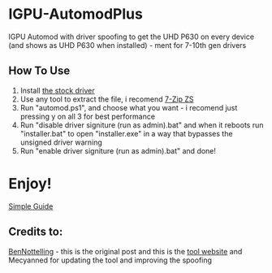 # IGPU-AutomodPlus
IGPU Automod with driver spoofing to get the UHD P630 on every device (and shows as UHD P630 when installed) - ment for 7-10th gen drivers

## How To Use
1. Install [the stock driver](https://www.intel.com/content/www/us/en/download/776137/intel-7th-10th-gen-processor-graphics-windows.html)
2. Use any tool to extract the file, i recomend [7-Zip ZS](https://github.com/mcmilk/7-Zip-zstd/releases)
3. Run "automod.ps1", and choose what you want - i recomend just pressing y on all 3 for best performance
4. Run "disable driver signiture (run as admin).bat" and when it reboots run "installer.bat" to open "installer.exe" in a way that bypasses the unsigned driver warning
5. Run "enable driver signiture (run as admin).bat" and done!

# Enjoy!

[Simple Guide](https://www.youtube.com/watch?v=cS8eKF5UhwU)

## Credits to:
[BenNottelling](https://www.reddit.com/r/lowendgaming/comments/a4if12/intel_igpu_driver_tweaker_igpuautomod/) - this is the original post and this is the [tool website](https://igpumods.weebly.com/download-the-tool.html)
and Mecyanned for updating the tool and improving the spoofing
